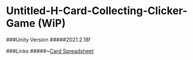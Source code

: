 # Untitled-H-Card-Collecting-Clicker-Game (WiP)

###Unity Version
#####2021.2.18f

###Links
#####~[Card Spreadsheet](https://docs.google.com/spreadsheets/d/1EyYWSnH2h1eT-Slk2ubCbY0FWLeSC0aUeDdBXbeL3i4/edit?usp=sharing)
